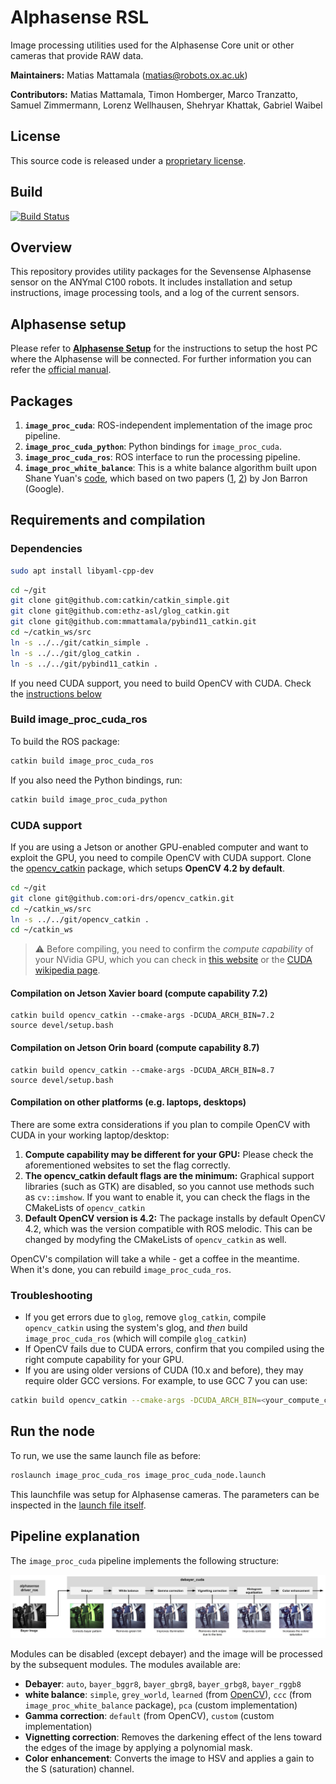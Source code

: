 # Alphasense RSL

Image processing utilities used for the Alphasense Core unit or other cameras that provide RAW data.


**Maintainers:** Matias Mattamala (matias@robots.ox.ac.uk)

**Contributors:** Matias Mattamala, Timon Homberger, Marco Tranzatto, Samuel Zimmermann, Lorenz Wellhausen, Shehryar Khattak, Gabriel Waibel



## License
This source code is released under a [proprietary license](LICENSE).

## Build

[![Build Status](https://ci.leggedrobotics.com/buildStatus/icon?job=bitbucket_leggedrobotics/alphasense_rsl/master)](https://ci.leggedrobotics.com/job/bitbucket_leggedrobotics/job/alphasense_rsl/job/master/)

## Overview

This repository provides utility packages for the Sevensense Alphasense sensor on the ANYmal C100 robots.
It includes installation and setup instructions, image processing tools, and a log of the current sensors.

## Alphasense setup
Please refer to [**Alphasense Setup**](docs/alphasense_setup.md) for the instructions to setup the host PC where the Alphasense will be connected.
For further information you can refer the [official manual](https://github.com/sevensense-robotics/alphasense_core_manual/).

## Packages
1. **`image_proc_cuda`**: ROS-independent implementation of the image proc pipeline.
2. **`image_proc_cuda_python`**: Python bindings for `image_proc_cuda`.
3. **`image_proc_cuda_ros`**: ROS interface to run the processing pipeline.
4. **`image_proc_white_balance`**: This is a white balance algorithm built upon Shane Yuan's [code](https://github.com/yuanxy92/AutoWhiteBalance), which based on two papers ([1](https://arxiv.org/abs/1507.00410), [2](https://arxiv.org/abs/1611.07596)) by Jon Barron (Google).

## Requirements and compilation
### Dependencies

```sh
sudo apt install libyaml-cpp-dev
```

```sh
cd ~/git
git clone git@github.com:catkin/catkin_simple.git
git clone git@github.com:ethz-asl/glog_catkin.git
git clone git@github.com:mmattamala/pybind11_catkin.git
cd ~/catkin_ws/src
ln -s ../../git/catkin_simple .
ln -s ../../git/glog_catkin .
ln -s ../../git/pybind11_catkin .
```

If you need CUDA support, you need to build OpenCV with CUDA. Check the [instructions below](#cuda-support)

### Build image_proc_cuda_ros

To build the ROS package:
```sh
catkin build image_proc_cuda_ros
```

If you also need the Python bindings, run:
```sh
catkin build image_proc_cuda_python
```

### CUDA support

If you are using a Jetson or another GPU-enabled computer and want to exploit the GPU, you need to compile OpenCV with CUDA support. Clone the [opencv_catkin](https://github.com/ori-drs/opencv_catkin) package, which setups **OpenCV 4.2 by default**.
```sh
cd ~/git
git clone git@github.com:ori-drs/opencv_catkin.git
cd ~/catkin_ws/src
ln -s ../../git/opencv_catkin .
cd ~/catkin_ws
```

> :warning: Before compiling, you need to confirm the _compute capability_ of your NVidia GPU, which you can check in [this website](https://developer.nvidia.com/cuda-gpus) or the [CUDA wikipedia page](https://en.wikipedia.org/wiki/CUDA).

#### Compilation on Jetson Xavier board (compute capability 7.2)
```
catkin build opencv_catkin --cmake-args -DCUDA_ARCH_BIN=7.2
source devel/setup.bash
```

#### Compilation on Jetson Orin board (compute capability 8.7)
```
catkin build opencv_catkin --cmake-args -DCUDA_ARCH_BIN=8.7
source devel/setup.bash
```

#### Compilation on other platforms (e.g. laptops, desktops)
There are some extra considerations if you plan to compile OpenCV with CUDA in your working laptop/desktop:
1. **Compute capability may be different for your GPU:** Please check the aforementioned websites to set the flag correctly.
2. **The opencv_catkin default flags are the minimum:** Graphical support libraries (such as GTK) are disabled, so you cannot use methods such as `cv::imshow`. If you want to enable it, you can check the flags in the CMakeLists of `opencv_catkin`
3. **Default OpenCV version is 4.2:** The package installs by default OpenCV 4.2, which was the version compatible with ROS melodic. This can be changed by modyfing the CMakeLists of `opencv_catkin` as well.

OpenCV's compilation will take a while - get a coffee in the meantime. When it's done, you can rebuild `image_proc_cuda_ros`.


### Troubleshooting
* If you get errors due to `glog`, remove `glog_catkin`, compile `opencv_catkin` using the system's glog, and _then_ build `image_proc_cuda_ros` (which will compile `glog_catkin`)
* If OpenCV fails due to CUDA errors, confirm that you compiled using the right compute capability for your GPU.
* If you are using older versions of CUDA (10.x and before), they may require older GCC versions. For example, to use GCC 7 you can use:
``` sh
catkin build opencv_catkin --cmake-args -DCUDA_ARCH_BIN=<your_compute_capability> -DCMAKE_C_COMPILER=/usr/bin/gcc-7
```

## Run the node
To run, we use the same launch file as before:
```sh
roslaunch image_proc_cuda_ros image_proc_cuda_node.launch
```

This launchfile was setup for Alphasense cameras. The parameters can be inspected in the [launch file itself](image_proc_cuda_ros/launch/image_proc_cuda_node.launch).


## Pipeline explanation

The `image_proc_cuda` pipeline implements the following structure:

<img src="docs/debayer_cuda_pipeline.png" alt="debayer_cuda pipeline" width="1000"/>

Modules can be disabled (except debayer) and the image will be processed by the subsequent modules. The modules available are:
* **Debayer**: `auto`, `bayer_bggr8`, `bayer_gbrg8`, `bayer_grbg8`, `bayer_rggb8`
* **white balance**: `simple`, `grey_world`, `learned` (from [OpenCV](https://docs.opencv.org/4.x/df/db9/namespacecv_1_1xphoto.html)), `ccc` (from `image_proc_white_balance` package), `pca` (custom implementation)
* **Gamma correction**: `default` (from OpenCV), `custom` (custom implementation)
* **Vignetting correction**: Removes the darkening effect of the lens toward the edges of the image by applying a polynomial mask.
* **Color enhancement**: Converts the image to HSV and applies a gain to the S (saturation) channel.
